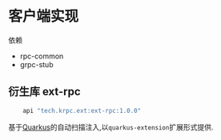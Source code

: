 

# 客户端实现

依赖 
* rpc-common
* grpc-stub

## 衍生库 ext-rpc

```gradle
    api "tech.krpc.ext:ext-rpc:1.0.0"
```

基于[Quarkus](https://quarkus.io/)的自动扫描注入,以`quarkus-extension`扩展形式提供.
